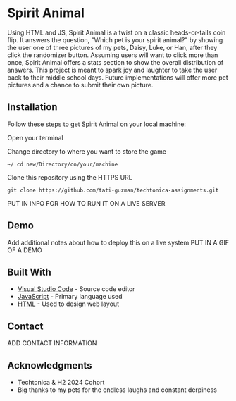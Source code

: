 # Spirit Animal

Using HTML and JS, Spirit Animal is a twist on a classic heads-or-tails coin flip. It answers the question, "Which pet is your spirit animal?" by showing the user one of three pictures of my pets, Daisy, Luke, or Han, after they click the randomizer button. Assuming users will want to click more than once, Spirit Animal offers a stats section to show the overall distribution of answers. This project is meant to spark joy and laughter to take the user back to their middle school days. Future implementations will offer more pet pictures and a chance to submit their own picture.

## Installation

Follow these steps to get Spirit Animal on your local machine:

Open your terminal

Change directory to where you want to store the game

```
~/ cd new/Directory/on/your/machine
```

Clone this repository using the HTTPS URL

```
git clone https://github.com/tati-guzman/techtonica-assignments.git
```

PUT IN INFO FOR HOW TO RUN IT ON A LIVE SERVER

## Demo

Add additional notes about how to deploy this on a live system
PUT IN A GIF OF A DEMO

## Built With

* [Visual Studio Code](https://code.visualstudio.com/) - Source code editor
* [JavaScript](https://www.javascript.com/) - Primary language used
* [HTML](https://html.com/) - Used to design web layout

## Contact

ADD CONTACT INFORMATION

## Acknowledgments

* Techtonica & H2 2024 Cohort
* Big thanks to my pets for the endless laughs and constant derpiness